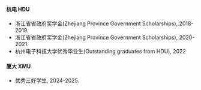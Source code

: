 
#### 杭电 HDU
- 浙江省省政府奖学金(Zhejiang Province Government Scholarships), 2018-2019.
- 浙江省省政府奖学金(Zhejiang Province Government Scholarships), 2020-2021.
- 杭州电子科技大学优秀毕业生(Outstanding graduates from HDU), 2022

#### 厦大 XMU
- 优秀三好学生, 2024-2025.
